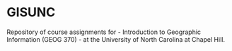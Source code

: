 # GISUNC
Repository of course assignments for - Introduction to Geographic Information (GEOG 370) - at the University of North Carolina at Chapel Hill.
